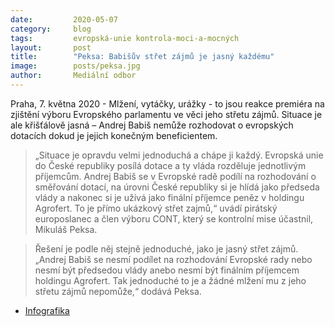 ```yaml
---
date:         2020-05-07
category:     blog
tags:         evropská-unie kontrola-moci-a-mocných
layout:       post
title:        "Peksa: Babišův střet zájmů je jasný každému"
image:        posts/peksa.jpg
author:       Mediální odbor
---  
```

 

Praha, 7. května 2020 - Mlžení, vytáčky, urážky - to jsou reakce premiéra na zjištění výboru Evropského parlamentu ve věci jeho střetu zájmů. Situace je ale křišťálově jasná – Andrej Babiš nemůže rozhodovat o evropských dotacích dokud je jejich konečným beneficientem.

> „Situace je opravdu velmi jednoduchá a chápe ji každý. Evropská unie do České republiky posílá dotace a ty vláda rozděluje jednotlivým příjemcům. Andrej Babiš se v Evropské radě podílí na rozhodování o směřování dotací, na úrovni České republiky si je hlídá jako předseda vlády a nakonec si je užívá jako finální příjemce peněz v holdingu Agrofert. To je přímo ukázkový střet zajmů,“ uvádí pirátský europoslanec a člen výboru CONT, který se kontrolní mise účastnil, Mikuláš Peksa. 

> Řešení je podle něj stejně jednoduché, jako je jasný střet zájmů. „Andrej Babiš se nesmí podílet na rozhodování Evropské rady nebo nesmí být předsedou vlády anebo nesmí být finálním příjemcem holdingu Agrofert. Tak jednoduché to je a žádné mlžení mu z jeho střetu zájmů nepomůže,“ dodává Peksa.

* [Infografika](https://pirati.cz/assets/img/articles/2020/dotace-eu.png)
